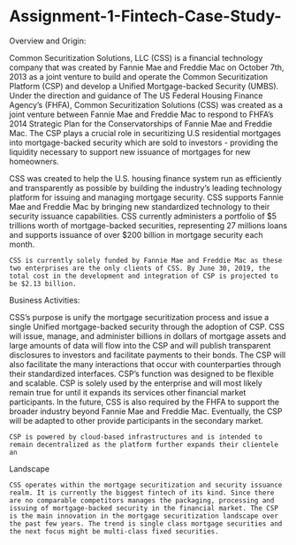 # Assignment-1-Fintech-Case-Study-



Overview and Origin:


Common Securitization Solutions, LLC (CSS)  is a financial technology company that was created by Fannie Mae and Freddie Mac on October 7th, 2013 as a joint venture to build and operate the Common Securitization Platform (CSP) and develop a Unified Mortgage-backed Security (UMBS).  Under the direction and guidance of The US Federal Housing Finance Agency’s (FHFA), Common Securitization Solutions (CSS) was created as a joint venture between Fannie Mae and Freddie Mac to respond to FHFA’s 2014 Strategic Plan for the Conservatorships of Fannie Mae and Freddie Mac. The CSP plays a crucial role in securitizing U.S residential mortgages into mortgage-backed security which are sold to investors - providing the liquidity necessary to support new issuance of mortgages for new homeowners. 

CSS was created to help the U.S. housing finance system run as efficiently and transparently as possible by building the industry’s leading technology platform for issuing and managing mortgage security.  CSS supports Fannie Mae and Freddie Mac by bringing new standardized technology to their security issuance capabilities. CSS currently administers a portfolio of $5 trillions worth of mortgage-backed securities, representing 27 millions loans and supports issuance of over $200 billion in mortgage security each month. 

	CSS is currently solely funded by Fannie Mae and Freddie Mac as these two enterprises are the only clients of CSS. By June 30, 2019, the total cost in the development and integration of CSP is projected to be $2.13 billion.


Business Activities:

CSS’s purpose is unify the mortgage securitization process and issue a single Unified mortgage-backed security through the adoption of CSP. CSS will issue, manage, and administer billions in dollars of mortgage assets and large amounts of data will flow into the CSP and will publish transparent disclosures to investors and facilitate payments to their bonds. The CSP will also facilitate the many interactions that occur with counterparties through their standardized interfaces. CSP’s function was designed to be flexible and scalable. CSP is solely used by the enterprise and will most likely remain true for until it expands its services other financial market participants. In the future, CSS is also required by the FHFA to support the broader industry beyond Fannie Mae and Freddie Mac. Eventually, the CSP will be adapted to other provide participants in the secondary market. 

	CSP is powered by cloud-based infrastructures and is intended to remain decentralized as the platform further expands their clientele an
Landscape 

	CSS operates within the mortgage securitization and security issuance realm. It is currently the biggest fintech of its kind. Since there are no comparable competitors manages the packaging, processing and issuing of mortgage-backed security in the financial market. The CSP is the main innovation in the mortgage securitization landscape over the past few years. The trend is single class mortgage securities and the next focus might be multi-class fixed securities. 
